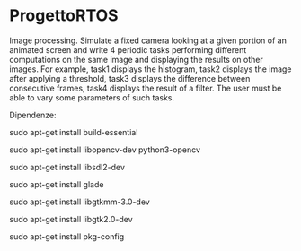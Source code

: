 # ProgettoRTOS
Image processing. Simulate a fixed camera looking at a given portion of an animated screen and write 4 periodic tasks performing different computations on the same image and displaying the results on other images. For example, task1 displays the histogram, task2 displays the image after applying a threshold, task3 displays the difference between consecutive frames, task4 displays the result of a filter. The user must be able to vary some parameters of such tasks.

Dipendenze:

sudo apt-get install build-essential

sudo apt-get install libopencv-dev python3-opencv

sudo apt-get install libsdl2-dev

sudo apt-get install glade

sudo apt-get install libgtkmm-3.0-dev

sudo apt-get install libgtk2.0-dev

sudo apt-get install pkg-config
